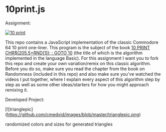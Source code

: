 # 10print.js

Assignment:

[![10 print](https://i3.ytimg.com/vi/m9joBLOZVEo/hqdefault.jpg)](https://youtu.be/m9joBLOZVEo)

This repo contains a JavaScript implementation of the classic Commodore 64 10 print one-liner. This program is the subject of the book [10 PRINT CHR$(205.5+RND(1)); : GOTO 10](https://10print.org/) (the title of which is the algorithm implemented in the language Basic). For this assignment I want you to fork this repo and create your own variation/remix on this classic algorithm. Before you do so, make sure you read the chapter from the book on Randomness (included in this repo) and also make sure you've watched the videos I put together, where I explain every aspect of this algorithm step by step as well as some other ideas/starters for how you might approach remixing it.


Developed Project:

[![trianglepic] (https://github.com/cmedvid/images/blob/master/trianglepic.png)

randomized colors and sizes for generated triangles
